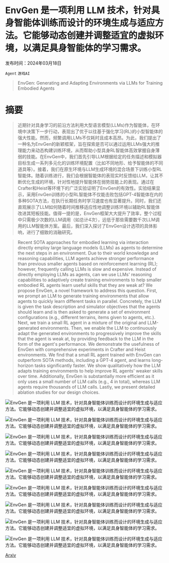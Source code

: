 # EnvGen 是一项利用 LLM 技术，针对具身智能体训练而设计的环境生成与适应方法。它能够动态创建并调整适宜的虚拟环境，以满足具身智能体的学习需求。

发布时间：2024年03月18日

`Agent` `游戏AI`

> EnvGen: Generating and Adapting Environments via LLMs for Training Embodied Agents

# 摘要

> 近期针对具身学习的前沿方法利用大型语言模型(LLMs)作为智能体，在环境中决策下一步行动，表现出了优于以往基于强化学习(RL)的小型智能体的强大性能。然而，频繁调用LLMs不仅耗时且成本高昂。为此，我们提出了一种名为EnvGen的新颖框架，旨在探索是否可以通过运用LLMs强大的推理能力来动态构建训练环境，从而帮助小型具身RL智能体高效掌握自身薄弱的技能。在EnvGen中，我们首先引导LLM根据给定的任务描述和模拟器目标生成一系列多元化的训练环境配置（比如不同地形、给予智能体的不同道具等）。接着，我们在原生环境与LLM生成环境的混合场景下训练小型RL智能体。随着训练进行，我们会根据智能体的表现实时反馈给LLM，让其不断优化生成的环境，针对性地提升智能体在弱势技能上的表现。通过在Crafter和Heist等环境下的广泛实验证明了EnvGen的有效性。实验结果显示，采用EnvGen训练的小型RL智能体不仅能击败包括GPT-4智能体在内的多种SOTA方法，在执行长期任务时学习速度也有显著提升。同时，我们还直观展示了LLM如何随着时间推移适应性地调整训练环境以辅助RL智能体改进其短板技能。值得一提的是，EnvGen框架大大提升了效率，整个过程中只需极少次数的LLM调用（如总计4次），远低于那些需要数千次LLM调用的LLM智能体方案。最后，我们深入探讨了EnvGen设计选项的具体影响，进行了细致的消融研究。

> Recent SOTA approaches for embodied learning via interaction directly employ large language models (LLMs) as agents to determine the next steps in an environment. Due to their world knowledge and reasoning capabilities, LLM agents achieve stronger performance than previous smaller agents based on reinforcement learning (RL); however, frequently calling LLMs is slow and expensive. Instead of directly employing LLMs as agents, can we use LLMs' reasoning capabilities to adaptively create training environments to help smaller embodied RL agents learn useful skills that they are weak at? We propose EnvGen, a novel framework to address this question. First, we prompt an LLM to generate training environments that allow agents to quickly learn different tasks in parallel. Concretely, the LLM is given the task description and simulator objectives that the agents should learn and is then asked to generate a set of environment configurations (e.g., different terrains, items given to agents, etc.). Next, we train a small RL agent in a mixture of the original and LLM-generated environments. Then, we enable the LLM to continuously adapt the generated environments to progressively improve the skills that the agent is weak at, by providing feedback to the LLM in the form of the agent's performance. We demonstrate the usefulness of EnvGen with comprehensive experiments in Crafter and Heist environments. We find that a small RL agent trained with EnvGen can outperform SOTA methods, including a GPT-4 agent, and learns long-horizon tasks significantly faster. We show qualitatively how the LLM adapts training environments to help improve RL agents' weaker skills over time. Additionally, EnvGen is substantially more efficient as it only uses a small number of LLM calls (e.g., 4 in total), whereas LLM agents require thousands of LLM calls. Lastly, we present detailed ablation studies for our design choices.

![EnvGen 是一项利用 LLM 技术，针对具身智能体训练而设计的环境生成与适应方法。它能够动态创建并调整适宜的虚拟环境，以满足具身智能体的学习需求。](../../../paper_images/2403.12014/x1.png)

![EnvGen 是一项利用 LLM 技术，针对具身智能体训练而设计的环境生成与适应方法。它能够动态创建并调整适宜的虚拟环境，以满足具身智能体的学习需求。](../../../paper_images/2403.12014/x2.png)

![EnvGen 是一项利用 LLM 技术，针对具身智能体训练而设计的环境生成与适应方法。它能够动态创建并调整适宜的虚拟环境，以满足具身智能体的学习需求。](../../../paper_images/2403.12014/x3.png)

![EnvGen 是一项利用 LLM 技术，针对具身智能体训练而设计的环境生成与适应方法。它能够动态创建并调整适宜的虚拟环境，以满足具身智能体的学习需求。](../../../paper_images/2403.12014/x4.png)

![EnvGen 是一项利用 LLM 技术，针对具身智能体训练而设计的环境生成与适应方法。它能够动态创建并调整适宜的虚拟环境，以满足具身智能体的学习需求。](../../../paper_images/2403.12014/x5.png)

![EnvGen 是一项利用 LLM 技术，针对具身智能体训练而设计的环境生成与适应方法。它能够动态创建并调整适宜的虚拟环境，以满足具身智能体的学习需求。](../../../paper_images/2403.12014/x6.png)

![EnvGen 是一项利用 LLM 技术，针对具身智能体训练而设计的环境生成与适应方法。它能够动态创建并调整适宜的虚拟环境，以满足具身智能体的学习需求。](../../../paper_images/2403.12014/x7.png)

![EnvGen 是一项利用 LLM 技术，针对具身智能体训练而设计的环境生成与适应方法。它能够动态创建并调整适宜的虚拟环境，以满足具身智能体的学习需求。](../../../paper_images/2403.12014/x8.png)

![EnvGen 是一项利用 LLM 技术，针对具身智能体训练而设计的环境生成与适应方法。它能够动态创建并调整适宜的虚拟环境，以满足具身智能体的学习需求。](../../../paper_images/2403.12014/x9.png)

[Arxiv](https://arxiv.org/abs/2403.12014)